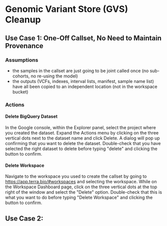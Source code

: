 # Genomic Variant Store (GVS) Cleanup

## Use Case 1: One-Off Callset, No Need to Maintain Provenance
### Assumptions
 - the samples in the callset are just going to be joint called once (no sub-cohorts, no re-using the model)
 - the outputs (VCFs, indexes, interval lists, manifest, sample name list) have all been copied to an independent location (not in the workspace bucket)

### Actions
#### Delete BigQuery Dataset
In the Google console, within the Explorer panel, select the project where you created the dataset.  Expand the Actions menu by clicking on the three vertical dots next to the dataset name and click Delete.  A dialog will pop up confirming that you want to delete the dataset.  Double-check that you have selected the right dataset to delete before typing "delete" and clicking the button to confirm.
#### Delete Workspace
Navigate to the workspace you used to create the callset by going to https://app.terra.bio/#workspaces and selecting the workspace.  While on the Workspace Dashboard page, click on the three vertical dots at the top right of the window and select the "Delete" option.  Double-check that this is what you want to do before typing "Delete Workspace" and clicking the button to confirm.

## Use Case 2:
